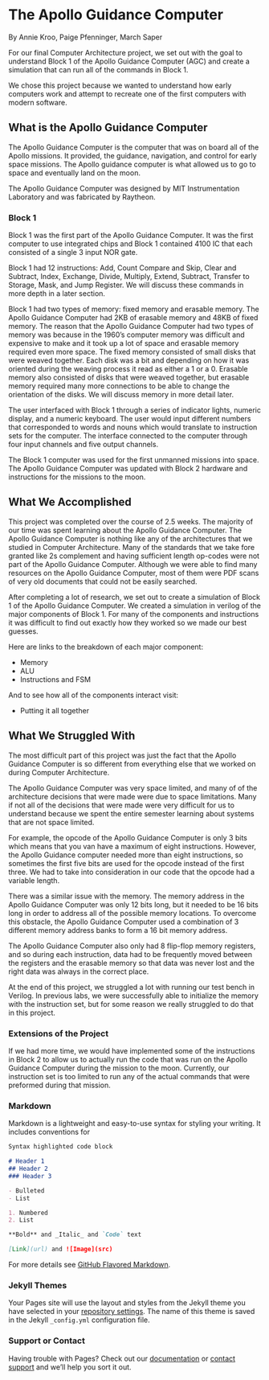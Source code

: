 ﻿# The Apollo Guidance Computer
By Annie Kroo, Paige Pfenninger, March Saper

For our final Computer Architecture project, we set out with the goal to understand Block 1 of the Apollo Guidance Computer (AGC) and create a simulation that can run all of the commands in Block 1. 

We chose this project because we wanted to understand how early computers work and attempt to recreate one of the first computers with modern software. 

## What is the Apollo Guidance Computer

The Apollo Guidance Computer is the computer that was on board all of the Apollo missions. It provided, the guidance, navigation, and control for early space missions. The Apollo guidance computer is what allowed us to go to space and eventually land on the moon. 

The Apollo Guidance Computer was designed by MIT Instrumentation Laboratory and was fabricated by Raytheon.

### Block 1

Block 1 was the first part of the Apollo Guidance Computer. It was the first computer to use integrated chips and Block 1 contained 4100 IC that each consisted of a single 3 input NOR gate.  

Block 1 had 12 instructions: Add, Count Compare and Skip, Clear and Subtract, Index, Exchange, Divide, Multiply, Extend, Subtract, Transfer to Storage, Mask, and Jump Register. We will discuss these commands in more depth in a later section.

Block 1 had two types of memory: fixed memory and erasable memory. The Apollo Guidance Computer had 2KB of erasable memory and 48KB of fixed memory. The reason that the Apollo Guidance Computer had two types of memory was because in the 1960’s computer memory was difficult and expensive to make and it took up a lot of space and erasable memory required even more space. The fixed memory consisted of small disks that were weaved together. Each disk was a bit and depending on how it was oriented during the weaving process it read as either a 1 or a 0. Erasable memory also consisted of disks that were weaved together, but erasable memory required many more connections to be able to change the orientation of the disks. We will discuss memory in more detail later.  

The user interfaced with Block 1 through a series of indicator lights, numeric display, and a numeric keyboard. The user would input different numbers that corresponded to words and nouns which would translate to instruction sets for the computer. The interface connected to the computer through four input channels and five output channels. 

The Block 1 computer was used for the first unmanned missions into space. The Apollo Guidance Computer was updated with Block 2 hardware and instructions for the missions to the moon. 

## What We Accomplished

This project was completed over the course of 2.5 weeks. The majority of our time was spent learning about the Apollo Guidance Computer. The Apollo Guidance Computer is nothing like any of the architectures that we studied in Computer Architecture. Many of the standards that we take fore granted like 2s complement and having sufficient length op-codes were not part of the Apollo Guidance Computer. Although we were able to find many resources on the Apollo Guidance Computer, most of them were PDF scans of very old documents that could not be easily searched.

After completing a lot of research, we set out to create a simulation of Block 1 of the Apollo Guidance Computer. We created a simulation in verilog of the major components of Block 1. For many of the components and instructions it was difficult to find out exactly how they worked so we made our best guesses. 

Here are links to the breakdown of each major component:

- Memory
- ALU
- Instructions and FSM

And to see how all of the components interact visit:
- Putting it all together 

## What We Struggled With

The most difficult part of this project was just the fact that the Apollo Guidance Computer is so different from everything else that we worked on during Computer Architecture. 

The Apollo Guidance Computer was very space limited, and many of of the architecture decisions that were made were due to space limitations. Many if not all of the decisions that were made were very difficult for us to understand because we spent the entire semester learning about systems that are not space limited. 

For example, the opcode of the Apollo Guidance Computer is only 3 bits which means that you van have a maximum of eight instructions. However, the Apollo Guidance computer needed more than eight instructions, so sometimes the first five bits are used for the opcode instead of the first three. We had to take into consideration in our code that the opcode had a variable length. 

There was a similar issue with the memory. The memory address in the Apollo Guidance Computer was only 12 bits long, but it needed to be 16 bits long in order to address all of the possible memory locations. To overcome this obstacle, the Apollo Guidance Computer used a combination of 3 different memory address banks to form a 16 bit memory address. 

The Apollo Guidance Computer also only had 8 flip-flop memory registers, and so during each instruction, data had to be frequently moved between the registers and the erasable memory so that data was never lost and the right data was always in the correct place.

At the end of this project, we struggled a lot with running our test bench in Verilog. In previous labs, we were successfully able to initialize the memory with the instruction set, but for some reason we really struggled to do that in this project. 

### Extensions of the Project

If we had more time, we would have implemented some of the instructions in Block 2 to allow us to actually run the code that was run on the Apollo Guidance Computer during the mission to the moon. Currently, our instruction set is too limited to run any of the actual commands that were preformed during that mission. 



### Markdown

Markdown is a lightweight and easy-to-use syntax for styling your writing. It includes conventions for

```markdown
Syntax highlighted code block

# Header 1
## Header 2
### Header 3

- Bulleted
- List

1. Numbered
2. List

**Bold** and _Italic_ and `Code` text

[Link](url) and ![Image](src)
```

For more details see [GitHub Flavored Markdown](https://guides.github.com/features/mastering-markdown/).

### Jekyll Themes

Your Pages site will use the layout and styles from the Jekyll theme you have selected in your [repository settings](https://github.com/marches/ToTheMoon/settings). The name of this theme is saved in the Jekyll `_config.yml` configuration file.

### Support or Contact

Having trouble with Pages? Check out our [documentation](https://help.github.com/categories/github-pages-basics/) or [contact support](https://github.com/contact) and we’ll help you sort it out.
